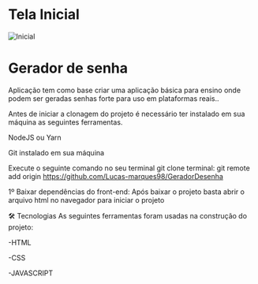 # Tela Inicial
![Inicial](https://i.ibb.co/1nv1mNJ/gerar-senha.png)

# Gerador de senha
Aplicação tem como base criar uma aplicação básica para ensino onde podem ser geradas senhas forte para uso em plataformas reais..

Antes de iniciar a clonagem do projeto é necessário ter instalado em sua máquina as seguintes ferramentas.

NodeJS ou Yarn

Git instalado em sua máquina

Execute o seguinte comando no seu terminal git clone terminal: git remote add origin  https://github.com/Lucas-marques98/GeradorDesenha

1º Baixar dependências do front-end: Após baixar o projeto basta abrir o arquivo html no navegador para iniciar o projeto

🛠 Tecnologias As seguintes ferramentas foram usadas na construção do projeto:

-HTML

-CSS

-JAVASCRIPT 

